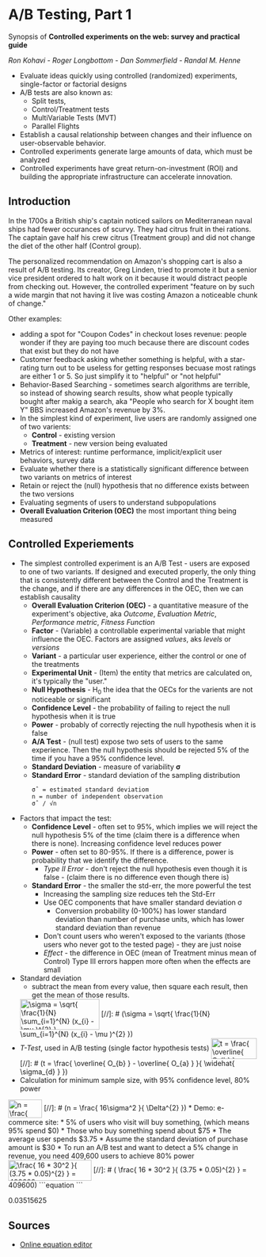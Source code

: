 # A/B Testing, Part 1

Synopsis of **Controlled experiments on the web: survey and practical guide**

*Ron Kohavi - Roger Longbottom - Dan Sommerfield - Randal M. Henne*

* Evaluate ideas quickly using controlled (randomized) experiments, single-factor or factorial designs
* A/B tests are also known as:
  * Split tests,
  * Control/Treatment tests
  * MultiVariable Tests (MVT)
  * Parallel Flights
* Establish a causal relationship between changes and their influence on user-observable behavior.
* Controlled experiments generate large amounts of data, which must be analyzed
* Controlled experiments have great return-on-investment (ROI) and building the appropriate infrastructure can accelerate innovation.

## Introduction

In the 1700s a British ship's captain noticed sailors on Mediterranean naval ships had fewer occurances of scurvy. They had citrus fruit in thei rations. The captain gave half his crew citrus (Treatment group) and did not change the diet of the other half (Control group).

The personalized recommendation on Amazon's shopping cart is also a result of A/B testing. Its creator, Greg Linden, tried to promote it but a senior vice president ordered to halt work on it because it would distract people from checking out. However, the controlled experiment "feature on by such a wide margin that not having it live was costing Amazon a noticeable chunk of change."

Other examples:

* adding a spot for "Coupon Codes" in checkout loses revenue: people wonder if they are paying too much because there are discount codes that exist but they do not have
* Customer feedback asking whether something is helpful, with a star-rating turn out to be useless for getting responses becuase most ratings are either 1 or 5. So just simplify it to "helpful" or "not helpful"
* Behavior-Based Searching - sometimes search algorithms are terrible, so instead of showing search results, show what people typically bought after makig a search, aka "People who search for X bought item Y" BBS increased Amazon's revenue by 3%.
* In the simplest kind of experiment, live users are randomly assigned one of two varients:
  * **Control** - existing version
  * **Treatment** - new version being evaluated
* Metrics of interest: runtime performance, implicit/explicit user behaviors, survey data
* Evaluate whether there is a statistically significant difference between two variants on metrics of interest
* Retain or reject the (null) hypothesis that no difference exists between the two versions
* Evaluating segments of users to understand subpopulations
* **Overall Evaluation  Criterion (OEC)** the most important thing being measured

## Controlled Experiements

* The simplest controlled experiment is an A/B Test - users are exposed to one of two variants. If designed and executed properly, the only thing that is consistently different between the Control and the Treatment is the change, and if there are any differences in the OEC, then we can establish causality
  * **Overall Evaluation Criterion (OEC)** - a quantitative measure of the experiment's objective, aka *Outcome*, *Evaluation Metric*, *Performance metric*, *Fitness Function*
  * **Factor** - (Variable) a controllable experimental variable that might influence the OEC. Factors are assigned *values*, aks *levels* or *versions*
  * **Variant** - a particular user experience, either the control or one of the treatments
  * **Experimental Unit** - (Item) the entity that metrics are calculated on, it's typically the "user."
  * **Null Hypothesis** - H<sub>0</sub> the idea that the OECs for the varients are not noticeable or significant
  * **Confidence Level** - the probability of failing to reject the null hypothesis when it is true
  * **Power** - probably of correctly rejecting the null hypothesis when it is false
  * **A/A Test** - (null test) expose two sets of users to the same experience. Then the null hypothesis should be rejected 5% of the time if you have a 95% confidence level.
  * **Standard Deviation** - measure of variability **&sigma;**
  * **Standard Error** - standard deviation of the sampling distribution
    ```
    σˆ = estimated standard deviatiom
    n = number of independent observation
    σˆ / √n
    ```
* Factors that impact the test:
  * **Confidence Level** - often set to 95%, which implies we will reject the null hypothesis 5% of the time (claim there is a difference when there is none). Increasing confidence level reduces power
  * **Power** - often set to 80-95%. If there is a difference, power is probability that we identify the difference.
    * *Type II Error* - don't reject the null hypothesis even though it is false - (claim there is no difference even though there is)
  * **Standard Error** - the smaller the std-err, the more powerful the test
    * Increasing the sampling size reduces teh the Std-Err
    * Use OEC components that have smaller standard deviation &sigma;
      * Conversion probability (0-100%) has lower standard deviation than number of purchase units, which has lower standard deviation than revenue
    * Don't count users who weren't exposed to the variants (those users who never got to the tested page) - they are just noise
    * *Effect* - the difference in OEC (mean of Treatment minus mean of Control) Type III errors happen more often when the effects are small
* Standard deviation
  * subtract the mean from every value, then square each result, then get the mean of those results.
  <img src="http://www.sciweavers.org/tex2img.php?eq=%20%5Csigma%20%3D%20%5Csqrt%7B%20%5Cfrac%7B1%7D%7BN%7D%20%20%5Csum_%7Bi%3D1%7D%5E%7BN%7D%20%28x_%7Bi%7D%20-%20%20%5Cmu%20%29%5E%7B2%7D%20%7D&bc=White&fc=Black&im=jpg&fs=12&ff=modern&edit=0" align="center" border="0" alt=" \sigma = \sqrt{ \frac{1}{N}  \sum_{i=1}^{N} (x_{i} -  \mu )^{2} }" width="160" height="62" />
   [//]: #  (\sigma = \sqrt{ \frac{1}{N}  \sum_{i=1}^{N} (x_{i} -  \mu )^{2} })
* *T-Test*, used in A/B testing (single factor hypothesis tests)
  <img src="http://www.sciweavers.org/tex2img.php?eq=t%20%3D%20%5Cfrac%7B%20%5Coverline%7B%20O_%7Bb%7D%20%7D%20-%20%20%5Coverline%7B%20O_%7Ba%7D%20%7D%20%7D%7B%20%5Cwidehat%7B%20%20%5Csigma_%7Bd%7D%20%7D%20%7D%0A&bc=White&fc=Black&im=jpg&fs=12&ff=modern&edit=0" align="center" border="0" alt="t = \frac{ \overline{ O_{b} } -  \overline{ O_{a} } }{ \widehat{  \sigma_{d} } }" width="92" height="42" />
  [//]: #  (t = \frac{ \overline{ O_{b} } -  \overline{ O_{a} } }{ \widehat{  \sigma_{d} } })
* Calculation for minimum sample size, with 95% confidence level, 80% power
<img src="http://www.sciweavers.org/tex2img.php?eq=n%20%3D%20%5Cfrac%7B%2016%5Csigma%5E2%20%20%7D%7B%20%5CDelta%5E%7B2%7D%20%20%7D&bc=White&fc=Black&im=jpg&fs=12&ff=modern&edit=0" align="center" border="0" alt="n = \frac{ 16\sigma^2  }{ \Delta^{2}  }" width="68" height="37" />
  [//]: #  (n = \frac{ 16\sigma^2  }{ \Delta^{2}  })
* Demo: e-commerce site:
  * 5% of users who visit will buy something, (which means 95% spend $0)
  * Those who buy something spend about $75
  * The average user spends $3.75
  * Assume the standard deviation of purchase amount is $30
  * To run an A/B test and want to detect a 5% change in revenue, you need 409,600 users to achieve 80% power
    <img src="http://www.sciweavers.org/tex2img.php?eq=%20%5Cfrac%7B%2016%20%2A%2030%5E2%20%20%7D%7B%20%283.75%20%2A%200.05%29%5E%7B2%7D%20%20%7D%20%3D%20409600&bc=White&fc=Black&im=jpg&fs=12&ff=modern&edit=0" align="center" border="0" alt=" \frac{ 16 * 30^2  }{ (3.75 * 0.05)^{2}  } = 409600" width="168" height="42" />
  [//]: # ( \frac{ 16 * 30^2  }{ (3.75 * 0.05)^{2}  } = 409600)
```equation
```

0.03515625

## Sources
* [Online equation editor](http://www.sciweavers.org/free-online-latex-equation-editor)


